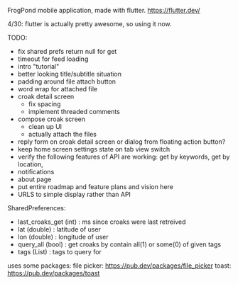 FrogPond mobile application, made with flutter. https://flutter.dev/


4/30:  flutter is actually pretty awesome, so using it now.



TODO:
* fix shared prefs return null for get
* timeout for feed loading
* intro "tutorial"
* better looking title/subtitle situation
* padding around file attach button
* word wrap for attached file
* croak detail screen
	- fix spacing
	- implement threaded comments
* compose croak screen
	- clean up UI
	- actually attach the files
* reply form on croak detail screen or dialog from floating action button?
* keep home screen settings state on tab view switch
* verify the following features of API are working: get by keywords, get by location,
* notifications
* about page
* put entire roadmap and feature plans and vision here
* URLS to simple display rather than API

SharedPreferences:
  * last_croaks_get (int) : ms since croaks were last retreived
  * lat (double) : latitude of user
  * lon (double) : longitude of user
  * query_all (bool) : get croaks by contain all(1) or some(0) of given tags
  * tags (List<String>) : tags to query for

uses some packages:
  file picker: https://pub.dev/packages/file_picker
  toast: https://pub.dev/packages/toast

